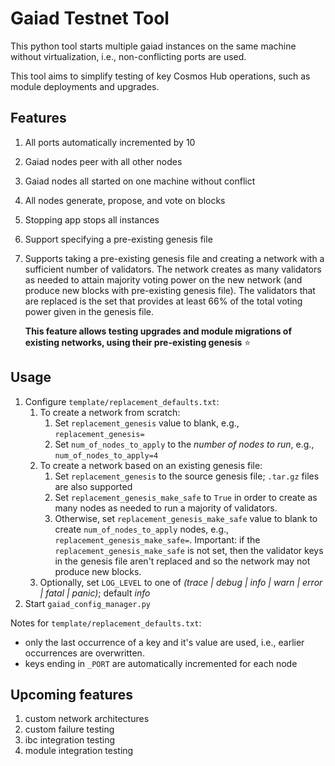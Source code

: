 # Gaiad Testnet Tool

This python tool starts multiple gaiad instances on the same machine without virtualization, i.e., non-conflicting ports are used.

This tool aims to simplify testing of key Cosmos Hub operations, such as module deployments and upgrades.

## Features

1. All ports automatically incremented by 10
1. Gaiad nodes peer with all other nodes
1. Gaiad nodes all started on one machine without conflict
1. All nodes generate, propose, and vote on blocks
1. Stopping app stops all instances
1. Support specifying a pre-existing genesis file
1. Supports taking a pre-existing genesis file and creating a network with a sufficient number of validators. The network
   creates as many validators as needed to attain majority voting power on the new network (and produce new blocks with pre-existing genesis file).
   The validators that are replaced is the set that provides at least 66% of the total voting power given in the genesis file.

   **This feature allows testing upgrades and module migrations of existing networks, using their pre-existing genesis** :star:

## Usage

1. Configure `template/replacement_defaults.txt`:
   1. To create a network from scratch:
      1. Set `replacement_genesis` value to blank, e.g., `replacement_genesis=`
      1. Set `num_of_nodes_to_apply` to the _number of nodes to run_, e.g., `num_of_nodes_to_apply=4`
   1. To create a network based on an existing genesis file:
      1. Set `replacement_genesis` to the source genesis file; `.tar.gz` files are also supported
      1. Set `replacement_genesis_make_safe` to `True` in order to create as many nodes as needed to run a majority of validators.
      1. Otherwise, set `replacement_genesis_make_safe` value to blank to create `num_of_nodes_to_apply` nodes, e.g., `replacement_genesis_make_safe=`.
         Important: if the `replacement_genesis_make_safe` is not set, then the validator keys in the genesis file aren't replaced and so the network may not produce new blocks.
   1. Optionally, set `LOG_LEVEL` to one of _(trace | debug | info | warn | error | fatal | panic)_; default _info_
1. Start  `gaiad_config_manager.py`

Notes for `template/replacement_defaults.txt`:

- only the last occurrence of a key and it's value are used, i.e., earlier occurrences are overwritten.
- keys ending in `_PORT` are automatically incremented for each node

## Upcoming features

1. custom network architectures
1. custom failure testing
1. ibc integration testing
1. module integration testing
